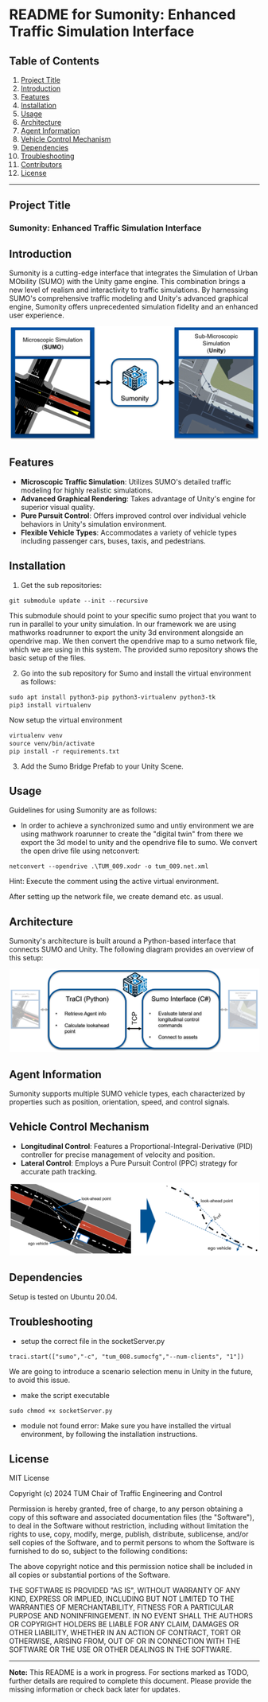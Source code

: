 # README for Sumonity: Enhanced Traffic Simulation Interface

## Table of Contents
1. [Project Title](#project-title)
2. [Introduction](#introduction)
3. [Features](#features)
4. [Installation](#installation)
5. [Usage](#usage)
6. [Architecture](#architecture)
7. [Agent Information](#agent-information)
8. [Vehicle Control Mechanism](#vehicle-control-mechanism)
9. [Dependencies](#dependencies)
13. [Troubleshooting](#troubleshooting)
14. [Contributors](#contributors)
15. [License](#license)

---

## Project Title
### Sumonity: Enhanced Traffic Simulation Interface

## Introduction
Sumonity is a cutting-edge interface that integrates the Simulation of Urban MObility (SUMO) with the Unity game engine. This combination brings a new level of realism and interactivity to traffic simulations. By harnessing SUMO's comprehensive traffic modeling and Unity's advanced graphical engine, Sumonity offers unprecedented simulation fidelity and an enhanced user experience.

![Overview of Sumonity Architecture](images/Sumonity_overview.png)

## Features
- **Microscopic Traffic Simulation**: Utilizes SUMO's detailed traffic modeling for highly realistic simulations.
- **Advanced Graphical Rendering**: Takes advantage of Unity's engine for superior visual quality.
- **Pure Pursuit Control**: Offers improved control over individual vehicle behaviors in Unity's simulation environment.
- **Flexible Vehicle Types**: Accommodates a variety of vehicle types including passenger cars, buses, taxis, and pedestrians.

## Installation
1. Get the sub repositories:
```
git submodule update --init --recursive
```

This submodule should point to your specific sumo project that you want to run in parallel to your unity simulation. In our framework we are using mathworks roadrunner to export the unity 3d environment alongside an opendrive map. We then convert the opendrive map to a sumo network file, which we are using in this system. The provided sumo repository shows the basic setup of the files.

2. Go into the sub repository for Sumo and install the virtual environment as follows:

```
sudo apt install python3-pip python3-virtualenv python3-tk
pip3 install virtualenv
```
Now setup the virtual environment
```
virtualenv venv
source venv/bin/activate
pip install -r requirements.txt
```

3. Add the Sumo Bridge Prefab to your Unity Scene.



## Usage
Guidelines for using Sumonity are as follows:
- In order to achieve a synchronized sumo and untiy environment we are using mathwork roarunner to create the "digital twin" from there we export the 3d model to unity and the opendrive file to sumo. We convert the open drive file using netconvert:

```
netconvert --opendrive .\TUM_009.xodr -o tum_009.net.xml
```
Hint: Execute the comment using the active virtual environment.

After setting up the network file, we create demand etc. as usual.

## Architecture
Sumonity's architecture is built around a Python-based interface that connects SUMO and Unity. The following diagram provides an overview of this setup:

![Sumonity Architecture](images/Sumonity_overview_detailed.png)

## Agent Information
Sumonity supports multiple SUMO vehicle types, each characterized by properties such as position, orientation, speed, and control signals.

## Vehicle Control Mechanism
- **Longitudinal Control**: Features a Proportional-Integral-Derivative (PID) controller for precise management of velocity and position.
- **Lateral Control**: Employs a Pure Pursuit Control (PPC) strategy for accurate path tracking.

![Detailed Architecture of Sumonity](images/lateral_control_strategy.png)

## Dependencies
Setup is tested on Ubuntu 20.04.

## Troubleshooting
- setup the correct file in the socketServer.py
```
traci.start(["sumo","-c", "tum_008.sumocfg","--num-clients", "1"])
```
We are going to introduce a scenario selection menu in Unity in the future, to avoid this issue.


- make the script executable
```
sudo chmod +x socketServer.py
```

- module not found error:
Make sure you have installed the virtual environment, by following the installation instructions.



## License
MIT License

Copyright (c) 2024 TUM Chair of Traffic Engineering and Control

Permission is hereby granted, free of charge, to any person obtaining a copy
of this software and associated documentation files (the "Software"), to deal
in the Software without restriction, including without limitation the rights
to use, copy, modify, merge, publish, distribute, sublicense, and/or sell
copies of the Software, and to permit persons to whom the Software is
furnished to do so, subject to the following conditions:

The above copyright notice and this permission notice shall be included in all
copies or substantial portions of the Software.

THE SOFTWARE IS PROVIDED "AS IS", WITHOUT WARRANTY OF ANY KIND, EXPRESS OR
IMPLIED, INCLUDING BUT NOT LIMITED TO THE WARRANTIES OF MERCHANTABILITY,
FITNESS FOR A PARTICULAR PURPOSE AND NONINFRINGEMENT. IN NO EVENT SHALL THE
AUTHORS OR COPYRIGHT HOLDERS BE LIABLE FOR ANY CLAIM, DAMAGES OR OTHER
LIABILITY, WHETHER IN AN ACTION OF CONTRACT, TORT OR OTHERWISE, ARISING FROM,
OUT OF OR IN CONNECTION WITH THE SOFTWARE OR THE USE OR OTHER DEALINGS IN THE
SOFTWARE.

---

**Note:** This README is a work in progress. For sections marked as TODO, further details are required to complete this document. Please provide the missing information or check back later for updates.
